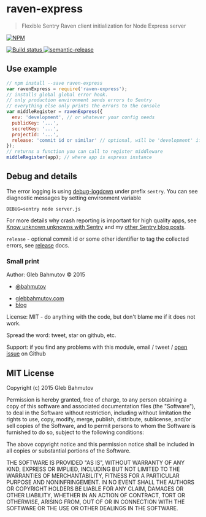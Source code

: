 # raven-express

> Flexible Sentry Raven client initialization for Node Express server

[![NPM][raven-express-icon] ][raven-express-url]

[![Build status][raven-express-ci-image] ][raven-express-ci-url]
[![semantic-release][semantic-image] ][semantic-url]

## Use example

```js
// npm install --save raven-express
var ravenExpress = require('raven-express');
// installs global global error hook.
// only production environment sends errors to Sentry
// everything else only prints the errors to the console
var middleRegister = ravenExpress({
  env: 'development', // or whatever your config needs
  publicKey: '...',
  secretKey: '...',
  projectId: '...',
  release: 'commit id or similar' // optional, will be 'development' if not set
});
// returns a function you can call to register middleware
middleRegister(app); // where app is express instance
```

## Debug and details

The error logging is using [debug-logdown](https://github.com/bahmutov/debug-logdown) under prefix
`sentry`. You can see diagnostic messages by setting environment variable

    DEBUG=sentry node server.js

For more details why crash reporting is important for high quality apps, see 
[Know unknown unknowns with Sentry](http://glebbahmutov.com/blog/know-unknown-unknowns-with-sentry/) and
my [other Sentry blog posts](http://glebbahmutov.com/blog/tags/sentry/).

`release` - optional commit id or some other identifier to tag the collected errors, see
[release](http://raven-js.readthedocs.org/en/latest/config/index.html?highlight=release#release) docs.

### Small print

Author: Gleb Bahmutov &copy; 2015

* [@bahmutov](https://twitter.com/bahmutov)
+ [glebbahmutov.com](http://glebbahmutov.com)
+ [blog](http://glebbahmutov.com/blog)

License: MIT - do anything with the code, but don't blame me if it does not work.

Spread the word: tweet, star on github, etc.

Support: if you find any problems with this module, email / tweet /
[open issue](https://github.com/bahmutov/raven-express/issues) on Github

## MIT License

Copyright (c) 2015 Gleb Bahmutov

Permission is hereby granted, free of charge, to any person
obtaining a copy of this software and associated documentation
files (the "Software"), to deal in the Software without
restriction, including without limitation the rights to use,
copy, modify, merge, publish, distribute, sublicense, and/or sell
copies of the Software, and to permit persons to whom the
Software is furnished to do so, subject to the following
conditions:

The above copyright notice and this permission notice shall be
included in all copies or substantial portions of the Software.

THE SOFTWARE IS PROVIDED "AS IS", WITHOUT WARRANTY OF ANY KIND,
EXPRESS OR IMPLIED, INCLUDING BUT NOT LIMITED TO THE WARRANTIES
OF MERCHANTABILITY, FITNESS FOR A PARTICULAR PURPOSE AND
NONINFRINGEMENT. IN NO EVENT SHALL THE AUTHORS OR COPYRIGHT
HOLDERS BE LIABLE FOR ANY CLAIM, DAMAGES OR OTHER LIABILITY,
WHETHER IN AN ACTION OF CONTRACT, TORT OR OTHERWISE, ARISING
FROM, OUT OF OR IN CONNECTION WITH THE SOFTWARE OR THE USE OR
OTHER DEALINGS IN THE SOFTWARE.

[raven-express-icon]: https://nodei.co/npm/raven-express.png?downloads=true
[raven-express-url]: https://npmjs.org/package/raven-express
[raven-express-ci-image]: https://travis-ci.org/bahmutov/raven-express.png?branch=master
[raven-express-ci-url]: https://travis-ci.org/bahmutov/raven-express
[semantic-image]: https://img.shields.io/badge/%20%20%F0%9F%93%A6%F0%9F%9A%80-semantic--release-e10079.svg
[semantic-url]: https://github.com/semantic-release/semantic-release
